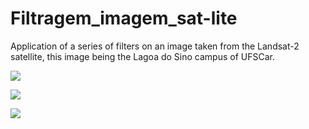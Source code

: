 # Filtragem_imagem_sat-lite
Application of a series of filters on an image taken from the Landsat-2 satellite, this image being the Lagoa do Sino campus of UFSCar.
</p>
<img src="https://img.shields.io/badge/Status-in%20development-green"/>
</p>
<img src="https://img.shields.io/badge/Language-Python-blue"/>
</p>
<img src="https://img.shields.io/badge/Release%20Date-undetermined-yellow"/>
